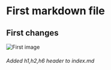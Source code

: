 # First markdown file
## First changes
![First image](https://octodex.github.com/images/yaktocat.png)

###### Added h1,h2,h6 header to index.md
